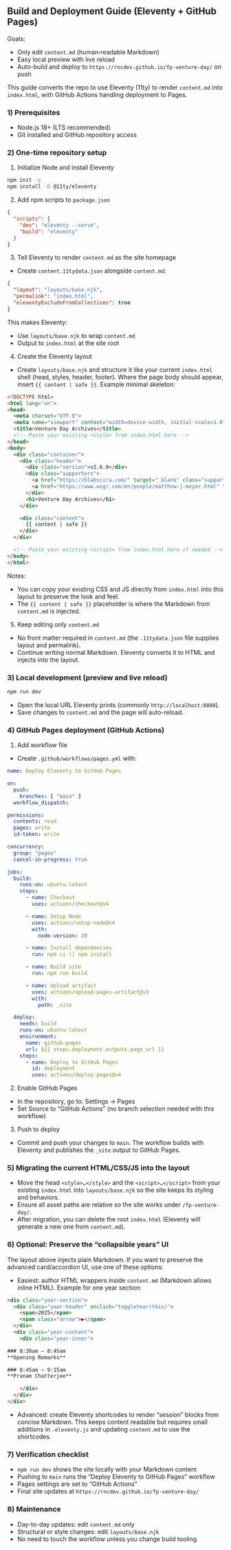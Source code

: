 ## Build and Deployment Guide (Eleventy + GitHub Pages)

Goals:
- Only edit `content.md` (human‑readable Markdown)
- Easy local preview with live reload
- Auto-build and deploy to `https://rncdev.github.io/fp-venture-day/` on push

This guide converts the repo to use Eleventy (11ty) to render `content.md` into `index.html`, with GitHub Actions handling deployment to Pages.


### 1) Prerequisites
- Node.js 18+ (LTS recommended)
- Git installed and GitHub repository access


### 2) One-time repository setup

1) Initialize Node and install Eleventy

```bash
npm init -y
npm install -D @11ty/eleventy
```

2) Add npm scripts to `package.json`

```json
{
  "scripts": {
    "dev": "eleventy --serve",
    "build": "eleventy"
  }
}
```

3) Tell Eleventy to render `content.md` as the site homepage

- Create `content.11tydata.json` alongside `content.md`:

```json
{
  "layout": "layouts/base.njk",
  "permalink": "index.html",
  "eleventyExcludeFromCollections": true
}
```

This makes Eleventy:
- Use `layouts/base.njk` to wrap `content.md`
- Output to `index.html` at the site root

4) Create the Eleventy layout

- Create `layouts/base.njk` and structure it like your current `index.html` shell (head, styles, header, footer). Where the page body should appear, insert `{{ content | safe }}`. Example minimal skeleton:

```html
<!DOCTYPE html>
<html lang="en">
<head>
  <meta charset="UTF-8">
  <meta name="viewport" content="width=device-width, initial-scale=1.0">
  <title>Venture Day Archives</title>
  <!-- Paste your existing <style> from index.html here -->
</head>
<body>
  <div class="container">
    <div class="header">
      <div class="version">v2.6.0</div>
      <div class="supporters">
        <a href="https://blabscira.com/" target="_blank" class="supporter-link">B+LABS</a>
        <a href="https://www.wsgr.com/en/people/matthew-j-meyer.html" target="_blank" class="supporter-link">WILSON SONSINI</a>
      </div>
      <h1>Venture Day Archives</h1>
    </div>

    <div class="content">
      {{ content | safe }}
    </div>
  </div>

  <!-- Paste your existing <script> from index.html here if needed -->
</body>
</html>
```

Notes:
- You can copy your existing CSS and JS directly from `index.html` into this layout to preserve the look and feel.
- The `{{ content | safe }}` placeholder is where the Markdown from `content.md` is injected.

5) Keep editing only `content.md`

- No front matter required in `content.md` (the `.11tydata.json` file supplies layout and permalink).
- Continue writing normal Markdown. Eleventy converts it to HTML and injects into the layout.


### 3) Local development (preview and live reload)

```bash
npm run dev
```

- Open the local URL Eleventy prints (commonly `http://localhost:8080`).
- Save changes to `content.md` and the page will auto-reload.


### 4) GitHub Pages deployment (GitHub Actions)

1) Add workflow file

- Create `.github/workflows/pages.yml` with:

```yaml
name: Deploy Eleventy to GitHub Pages

on:
  push:
    branches: [ "main" ]
  workflow_dispatch:

permissions:
  contents: read
  pages: write
  id-token: write

concurrency:
  group: "pages"
  cancel-in-progress: true

jobs:
  build:
    runs-on: ubuntu-latest
    steps:
      - name: Checkout
        uses: actions/checkout@v4

      - name: Setup Node
        uses: actions/setup-node@v4
        with:
          node-version: 20

      - name: Install dependencies
        run: npm ci || npm install

      - name: Build site
        run: npm run build

      - name: Upload artifact
        uses: actions/upload-pages-artifact@v3
        with:
          path: _site

  deploy:
    needs: build
    runs-on: ubuntu-latest
    environment:
      name: github-pages
      url: ${{ steps.deployment.outputs.page_url }}
    steps:
      - name: Deploy to GitHub Pages
        id: deployment
        uses: actions/deploy-pages@v4
```

2) Enable GitHub Pages

- In the repository, go to: Settings → Pages
- Set Source to “GitHub Actions” (no branch selection needed with this workflow)

3) Push to deploy

- Commit and push your changes to `main`. The workflow builds with Eleventy and publishes the `_site` output to GitHub Pages.


### 5) Migrating the current HTML/CSS/JS into the layout

- Move the head `<style>…</style>` and the `<script>…</script>` from your existing `index.html` into `layouts/base.njk` so the site keeps its styling and behaviors.
- Ensure all asset paths are relative so the site works under `/fp-venture-day/`.
- After migration, you can delete the root `index.html` (Eleventy will generate a new one from `content.md`).


### 6) Optional: Preserve the “collapsible years” UI

The layout above injects plain Markdown. If you want to preserve the advanced card/accordion UI, use one of these options:

- Easiest: author HTML wrappers inside `content.md` (Markdown allows inline HTML). Example for one year section:

```html
<div class="year-section">
  <div class="year-header" onclick="toggleYear(this)">
    <span>2025</span>
    <span class="arrow">▶</span>
  </div>
  <div class="year-content">
    <div class="year-inner">

### 8:30am – 8:45am
**Opening Remarks**

### 8:45am – 9:15am
**Pranam Chatterjee**

    </div>
  </div>
</div>
```

- Advanced: create Eleventy shortcodes to render “session” blocks from concise Markdown. This keeps content readable but requires small additions in `.eleventy.js` and updating `content.md` to use the shortcodes.


### 7) Verification checklist
- `npm run dev` shows the site locally with your Markdown content
- Pushing to `main` runs the “Deploy Eleventy to GitHub Pages” workflow
- Pages settings are set to “GitHub Actions”
- Final site updates at `https://rncdev.github.io/fp-venture-day/`


### 8) Maintenance
- Day-to-day updates: edit `content.md` only
- Structural or style changes: edit `layouts/base.njk`
- No need to touch the workflow unless you change build tooling


